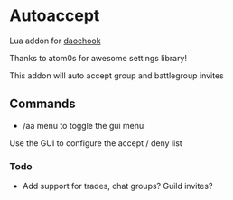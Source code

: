 # Autoaccept
Lua addon for [daochook](https://daochook.github.io/)

Thanks to atom0s for awesome settings library!

This addon will auto accept group and battlegroup invites

## Commands
- /aa menu to toggle the gui menu

Use the GUI to configure the accept / deny list

### Todo
- Add support for trades, chat groups? Guild invites?